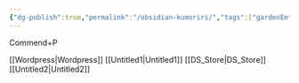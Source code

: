 ```yaml
---
{"dg-publish":true,"permalink":"/obsidian-kumoriri/","tags":["gardenEntry"]}
---
```


Commend+P

[[Wordpress\|Wordpress]]
[[Untitled1\|Untitled1]]
[[DS_Store\|DS_Store]]
[[Untitled2\|Untitled2]]

